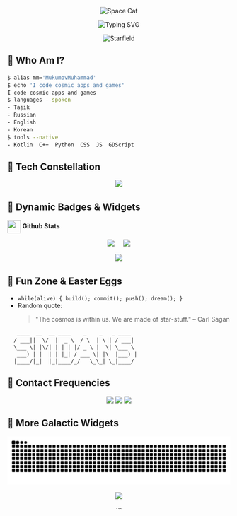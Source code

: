 
<!-- 🌌----------------------------------------🌌 -->
<p align="center">
  <img src="https://c.tenor.com/U4jULxsv6L8AAAAC/space-cat.gif" width="200" alt="Space Cat" />
</p>

<p align="center">
  <img src="https://readme-typing-svg.herokuapp.com?font=Fira+Code&size=32&pause=500&center=true&vCenter=true&width=650&lines=🚀+Welcome+to+MM's+Galactic+Hub...;👨‍🚀+Android+Dev+%7C+Godot+Gamer+%7C+Full+Stack+Stargazer" alt="Typing SVG" />
</p>

<p align="center">
  <img src="https://media.giphy.com/media/3o7aD6vGYUpbjm9PXO/giphy.gif" width="600" alt="Starfield" />
</p>

<!-- 🌌----------------------------------------🌌 -->

## 🔮 Who Am I?

```bash
$ alias mm='MukumovMuhammad'
$ echo 'I code cosmic apps and games'
I code cosmic apps and games
$ languages --spoken
- Tajik
- Russian
- English
- Korean
$ tools --native
- Kotlin  C++  Python  CSS  JS  GDScript
```

<!-- 🌌----------------------------------------🌌 -->

## 🌠 Tech Constellation
<p align="center">
  <img src="https://skillicons.dev/icons?i=kotlin,cplusplus,python,html,css,js,git,github,androidstudio,godot&theme=dark" height="64" />
</p>

<!-- 🌌----------------------------------------🌌 -->
## 🚀 Dynamic Badges & Widgets


<img src="https://media0.giphy.com/media/v1.Y2lkPTc5MGI3NjExaDdsb3NlaWx6eDc4aXR0YWNpMmJ6dWI1c2hrNDBxYWdoaTRrd3hxMiZlcD12MV9pbnRlcm5hbF9naWZfYnlfaWQmY3Q9cw/PkGLJIKYcgCYrxdpks/giphy.gif" width="30px" height="30px" 
 align = "absmiddle"/> <b> Github Stats </b>

<div align="center">

  <!-- GitHub Stats Row -->
  <div style="display: flex; justify-content: center; gap: 20px; flex-wrap: wrap;">
    <img src="https://github-readme-streak-stats.herokuapp.com/?user=MukumovMuhammad&theme=radical&hide_border=true" style="max-width: 70%;" />
    <img src="https://github-readme-stats.vercel.app/api/top-langs/?username=MukumovMuhammad&langs_count=10&layout=compact&theme=radical" style="max-width: 48%;" />
  </div>
  <br/>
  <!-- GitHub Streak -->
    <img src="https://github-readme-stats.vercel.app/api?username=MukumovMuhammad&show_icons=true&hide_title=true&hide=prs&count_private=true&hide_border=true&theme=radical" style="max-width: 48%;"/>
</div>



<!-- 🌌----------------------------------------🌌 -->

## 🎲 Fun Zone & Easter Eggs
- `while(alive) { build(); commit(); push(); dream(); }`
- Random quote: 
  > "The cosmos is within us. We are made of star-stuff." – Carl Sagan

<!-- glitchy ASCII art -->
```
   ____  __  __ ____    _    _   _ ____  
  / ___||  \/  |  _ \  / \  | \ | / ___| 
  \___ \| |\/| | | | |/ _ \ |  \| \___ \ 
   ___) | |  | | |_| / ___ \| |\  |___) |
  |____/|_|  |_|____/_/   \_\_| \_|____/ 
``` 

<!-- 🌌----------------------------------------🌌 -->

## 📧 Contact Frequencies
<p align="center">
  <a href="mailto:muhammad.bw.03@gmail.com"><img src="https://img.shields.io/badge/Email-D14836?style=for-the-badge&logo=gmail&logoColor=white"/></a>
  <a href="https://t.me/MMV_bw"><img src="https://img.shields.io/badge/Telegram-26A5E4?style=for-the-badge&logo=telegram&logoColor=white"/></a>
  <a href="https://github.com/MukumovMuhammad"><img src="https://img.shields.io/badge/GitHub-181717?style=for-the-badge&logo=github&logoColor=white"/></a>
</p>

<!-- 🌌----------------------------------------🌌 -->

## 🔗 More Galactic Widgets
<div align="center">
  <!-- Contribution Snake (raw SVG) -->
  <img
    src="https://raw.githubusercontent.com/MukumovMuhammad/MukumovMuhammad/output/github-contribution-grid-snake-dark.svg"
    alt="Contribution Snake"
    width="800"
  />

  <!-- Trophy Cup 
  <img
    src="https://github-profile-trophy.vercel.app/?username=MukumovMuhammad&theme=darkhub&no-frame=true&margin-w=15&margin-h=15"
    alt="Trophy Cup"
    width="1000"
  />
</div>
-->

<!-- 🌌----------------------------------------🌌 -->

<p align="center">
  <img src="https://capsule-render.vercel.app/api?type=wave&color=0d1117,1f1f1f&height=80&section=footer"/>
</p>
```
